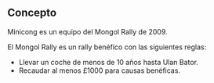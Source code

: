 ## Concepto

Minicong es un equipo del Mongol Rally de 2009.

El Mongol Rally es un rally benéfico con las siguientes reglas:

- Llevar un coche de menos de 10 años hasta Ulan Bator.
- Recaudar al menos £1000 para causas benéficas.
